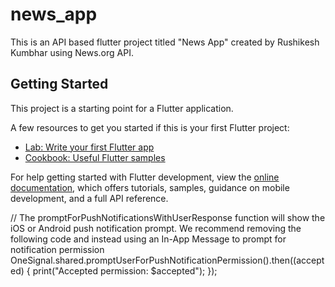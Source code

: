# news_app

This is an API based flutter project titled  "News App" created by Rushikesh Kumbhar using News.org API.

## Getting Started

This project is a starting point for a Flutter application.

A few resources to get you started if this is your first Flutter project:

- [Lab: Write your first Flutter app](https://docs.flutter.dev/get-started/codelab)
- [Cookbook: Useful Flutter samples](https://docs.flutter.dev/cookbook)

For help getting started with Flutter development, view the
[online documentation](https://docs.flutter.dev/), which offers tutorials,
samples, guidance on mobile development, and a full API reference.


// The promptForPushNotificationsWithUserResponse function will show the iOS or Android push notification prompt. We recommend removing the following code and instead using an In-App Message to prompt for notification permission
OneSignal.shared.promptUserForPushNotificationPermission().then((accepted) {
print("Accepted permission: $accepted");
});
